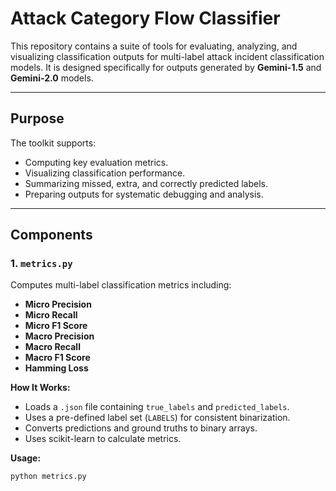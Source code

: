 # Attack Category Flow Classifier

This repository contains a suite of tools for evaluating, analyzing, and visualizing classification outputs for multi-label attack incident classification models. It is designed specifically for outputs generated by **Gemini-1.5** and **Gemini-2.0** models.

---

##  Purpose

The toolkit supports:
- Computing key evaluation metrics.
- Visualizing classification performance.
- Summarizing missed, extra, and correctly predicted labels.
- Preparing outputs for systematic debugging and analysis.

---

##  Components

### 1. `metrics.py`

Computes multi-label classification metrics including:

- **Micro Precision**
- **Micro Recall**
- **Micro F1 Score**
- **Macro Precision**
- **Macro Recall**
- **Macro F1 Score**
- **Hamming Loss**

**How It Works:**

- Loads a `.json` file containing `true_labels` and `predicted_labels`.
- Uses a pre-defined label set (`LABELS`) for consistent binarization.
- Converts predictions and ground truths to binary arrays.
- Uses scikit-learn to calculate metrics.

**Usage:**

```bash
python metrics.py
